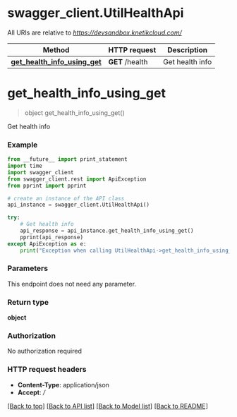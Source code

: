 # swagger_client.UtilHealthApi

All URIs are relative to *https://devsandbox.knetikcloud.com/*

Method | HTTP request | Description
------------- | ------------- | -------------
[**get_health_info_using_get**](UtilHealthApi.md#get_health_info_using_get) | **GET** /health | Get health info


# **get_health_info_using_get**
> object get_health_info_using_get()

Get health info

### Example 
```python
from __future__ import print_statement
import time
import swagger_client
from swagger_client.rest import ApiException
from pprint import pprint

# create an instance of the API class
api_instance = swagger_client.UtilHealthApi()

try: 
    # Get health info
    api_response = api_instance.get_health_info_using_get()
    pprint(api_response)
except ApiException as e:
    print("Exception when calling UtilHealthApi->get_health_info_using_get: %s\n" % e)
```

### Parameters
This endpoint does not need any parameter.

### Return type

**object**

### Authorization

No authorization required

### HTTP request headers

 - **Content-Type**: application/json
 - **Accept**: */*

[[Back to top]](#) [[Back to API list]](../README.md#documentation-for-api-endpoints) [[Back to Model list]](../README.md#documentation-for-models) [[Back to README]](../README.md)

